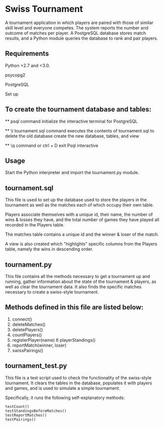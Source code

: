 # Swiss Tournament

A tournament application in which players are paired with those of similar skill level and everyone competes. The system reports the number and outcome of matches per player. A PostgreSQL database stores match results, and a Python module queries the database to rank and pair players. 

## Requirements
Python >2.7 and <3.0.

psycopg2

PostgreSQL

Set up

## To create the tournament database and tables:

** psql command initialize the interactive terminal for PostgreSQL

** \i tournament.sql  command executes the contents of tournament.sql to delete the old database create the new database, tables, and view

** \q command or ctrl + D exit Psql interactive

## Usage

Start the Python interpreter and import the tournament.py module.

## tournament.sql

This file is used to set up the database used to store the players in the 
tournament as well as the matches each of which occupy their own table.

Players associate themselves with a unique id, their name, the number of wins &
losses they have, and the total number of games they have played all recorded in
the Players table.

The matches table contains a unique id and the winner & loser of the match.


A view is also created which "highlights" specific columns from the Players
table, namely the wins in descending order.

 
## tournament.py
This file contains all the methods necessary to get a tournament up and running,
gather information about the state of the tournament & players, as well as clear
the tournament data. It also finds the specific matches necessary to create a 
swiss-style tournament.

 ## Methods defined in this file are listed below:
 1. connect()
 2. deleteMatches()
 3. deletePlayers()
 4. countPlayers()
 5. registerPlayer(name)
 6  playerStandings()
 7. reportMatch(winner, loser)
 8. swissPairings()



## tournament_test.py
This file is a test script used to check the functionality of the swiss-style 
tournament. It clears the tables in the database, populates it with players and 
games, and is used to simulate a simple tournament.

Specifically, it runs the following self-explanatory methods:

    testCount()
    testStandingsBeforeMatches()
    testReportMatches()
    testPairings()
